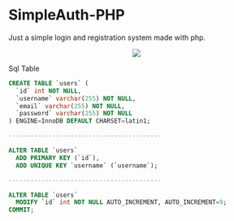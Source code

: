 # SimpleAuth-PHP
Just a simple login and registration system made with php.

<p align='center'>
  <img align="center" src="https://media.discordapp.net/attachments/1042270745377652851/1047043881293856788/image.png" />
</p>

Sql Table

```sql
CREATE TABLE `users` (
  `id` int NOT NULL,
  `username` varchar(255) NOT NULL,
  `email` varchar(255) NOT NULL,
  `password` varchar(255) NOT NULL
) ENGINE=InnoDB DEFAULT CHARSET=latin1;

------------------------------------------

ALTER TABLE `users`
  ADD PRIMARY KEY (`id`),
  ADD UNIQUE KEY `username` (`username`);

------------------------------------------

ALTER TABLE `users`
  MODIFY `id` int NOT NULL AUTO_INCREMENT, AUTO_INCREMENT=9;
COMMIT;
